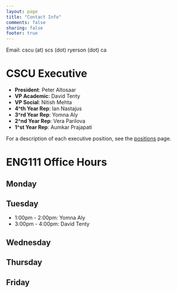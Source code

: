 ```yaml
---
layout: page
title: "Contact Info"
comments: false
sharing: false
footer: true
---
```


Email: cscu (at) scs (dot) ryerson (dot) ca
# CSCU Executive
- **President**: Peter Altosaar
- **VP Academic**: David Tenty
- **VP Social**: Nitish Mehta
- **4^th Year Rep**: Ian Nastajus
- **3^rd Year Rep**: Yomna Aly
- **2^nd Year Rep**: Vera Parilova
- **1^st Year Rep**: Aumkar Prajapati

For a description of each executive position, see the [positions](/positions) page.

# ENG111 Office Hours
## Monday

## Tuesday
- 1:00pm - 2:00pm: Yomna Aly
- 3:00pm - 4:00pm: David Tenty

## Wednesday

## Thursday

## Friday
